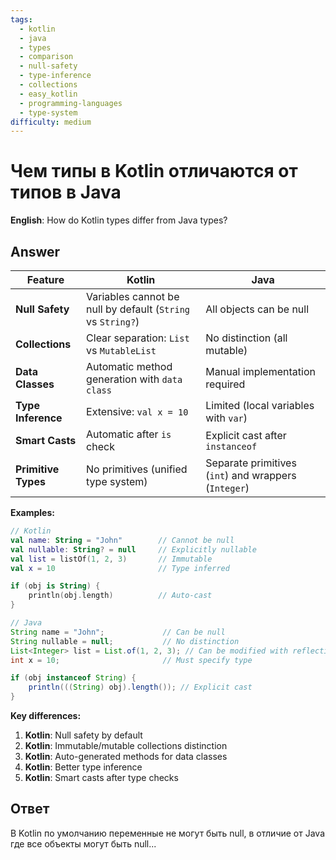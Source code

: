 ```yaml
---
tags:
  - kotlin
  - java
  - types
  - comparison
  - null-safety
  - type-inference
  - collections
  - easy_kotlin
  - programming-languages
  - type-system
difficulty: medium
---
```


# Чем типы в Kotlin отличаются от типов в Java

**English**: How do Kotlin types differ from Java types?

## Answer

| Feature | Kotlin | Java |
|---------|--------|------|
| **Null Safety** | Variables cannot be null by default (`String` vs `String?`) | All objects can be null |
| **Collections** | Clear separation: `List` vs `MutableList` | No distinction (all mutable) |
| **Data Classes** | Automatic method generation with `data class` | Manual implementation required |
| **Type Inference** | Extensive: `val x = 10` | Limited (local variables with `var`) |
| **Smart Casts** | Automatic after `is` check | Explicit cast after `instanceof` |
| **Primitive Types** | No primitives (unified type system) | Separate primitives (`int`) and wrappers (`Integer`) |

**Examples:**

```kotlin
// Kotlin
val name: String = "John"        // Cannot be null
val nullable: String? = null     // Explicitly nullable
val list = listOf(1, 2, 3)       // Immutable
val x = 10                       // Type inferred

if (obj is String) {
    println(obj.length)          // Auto-cast
}
```

```java
// Java
String name = "John";             // Can be null
String nullable = null;           // No distinction
List<Integer> list = List.of(1, 2, 3); // Can be modified with reflection
int x = 10;                       // Must specify type

if (obj instanceof String) {
    println(((String) obj).length()); // Explicit cast
}
```

**Key differences:**
1. **Kotlin**: Null safety by default
2. **Kotlin**: Immutable/mutable collections distinction
3. **Kotlin**: Auto-generated methods for data classes
4. **Kotlin**: Better type inference
5. **Kotlin**: Smart casts after type checks

## Ответ

В Kotlin по умолчанию переменные не могут быть null, в отличие от Java где все объекты могут быть null...

